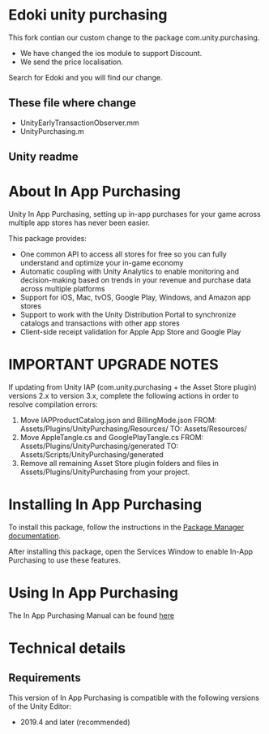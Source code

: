 # Edoki unity purchasing
This fork contian our custom change to the package com.unity.purchasing.  
* We have changed the ios module to support Discount.  
* We send the price localisation.  

Search for Edoki and you will find our change.  

## These file where change
* UnityEarlyTransactionObserver.mm
* UnityPurchasing.m

Unity readme
---
# About In App Purchasing

Unity In App Purchasing, setting up in-app purchases for your game across multiple app stores has never been easier.

This package provides:
- One common API to access all stores for free so you can fully understand and optimize your in-game economy
- Automatic coupling with Unity Analytics to enable monitoring and decision-making based on trends in your revenue and purchase data across multiple platforms
- Support for iOS, Mac, tvOS, Google Play, Windows, and Amazon app stores
- Support to work with the Unity Distribution Portal to synchronize catalogs and transactions with other app stores
- Client-side receipt validation for Apple App Store and Google Play



# IMPORTANT UPGRADE NOTES

If updating from Unity IAP (com.unity.purchasing + the Asset Store plugin) versions 2.x to version 3.x, complete the following actions in order to resolve compilation errors:
1. Move IAPProductCatalog.json and BillingMode.json
    FROM: Assets/Plugins/UnityPurchasing/Resources/
    TO: Assets/Resources/
2. Move AppleTangle.cs and GooglePlayTangle.cs
    FROM: Assets/Plugins/UnityPurchasing/generated
    TO: Assets/Scripts/UnityPurchasing/generated
3. Remove all remaining Asset Store plugin folders and files in Assets/Plugins/UnityPurchasing from your project.

# Installing In App Purchasing

To install this package, follow the instructions in the [Package Manager documentation](https://docs.unity3d.com/Packages/com.unity.package-manager-ui@latest/index.html).

After installing this package, open the Services Window to enable In-App Purchasing to use these features.

# Using In App Purchasing

The In App Purchasing Manual can be found [here](https://docs.unity3d.com/2019.4/Documentation/Manual/UnityIAP.html)

# Technical details
## Requirements

This version of In App Purchasing is compatible with the following versions of the Unity Editor:

* 2019.4 and later (recommended)
